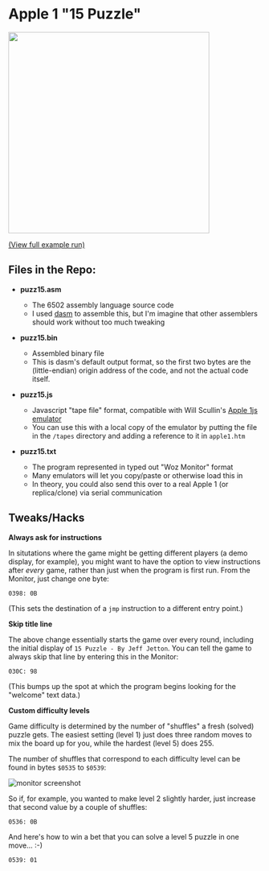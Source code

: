 # Apple 1 "15 Puzzle"
    
<img src="https://github.com/JeffJetton/apple1-15-puzzle/blob/master/img/screenshot1.png" width="400">
    
[(View full example run)](https://github.com/JeffJetton/apple1-15-puzzle/blob/master/img/combined_screenshots.png)
    
## Files in the Repo:

* **puzz15.asm**
    * The 6502 assembly language source code
    * I used [dasm](https://dasm-assembler.github.io/) to assemble this, but I'm imagine that other assemblers should work without too much tweaking
    
* **puzz15.bin**
    * Assembled binary file
    * This is dasm's default output format, so the first two bytes are the (little-endian) origin address of the code, and not the actual code itself.
    
* **puzz15.js**
    * Javascript "tape file" format, compatible with Will Scullin's [Apple 1js emulator](https://www.scullinsteel.com/apple1/)
    * You can use this with a local copy of the emulator by putting the file in the `/tapes` directory and adding a reference to it in `apple1.htm`
    
* **puzz15.txt**
    * The program represented in typed out "Woz Monitor" format
    * Many emulators will let you copy/paste or otherwise load this in
    * In theory, you could also send this over to a real Apple 1 (or replica/clone) via serial communication


## Tweaks/Hacks

**Always ask for instructions**

In situtations where the game might be getting different players (a demo display, for example), you might want to have the option to view instructions after *every* game, rather than just when the program is first run. From the Monitor, just change one byte:

```
0398: 0B
```
(This sets the destination of a `jmp` instruction to a different entry point.)
   
**Skip title line**

The above change essentially starts the game over every round, including the initial display of `15 Puzzle - By Jeff Jetton`. You can tell the game to always skip that line by entering this in the Monitor:

```
030C: 98
```
(This bumps up the spot at which the program begins looking for the "welcome" text data.)

**Custom difficulty levels**

Game difficulty is determined by the number of "shuffles" a fresh (solved) puzzle gets. The easiest setting (level 1) just does three random moves to mix the board up for you, while the hardest (level 5) does 255.

The number of shuffles that correspond to each difficulty level can be found in bytes `$0535` to `$0539`:

![monitor screenshot](https://github.com/JeffJetton/apple1-15-puzzle/blob/master/img/monitor.png)

So if, for example, you wanted to make level 2 slightly harder, just increase that second value by a couple of shuffles:

```
0536: 0B
```
And here's how to win a bet that you can solve a level 5 puzzle in one move... :-)

```
0539: 01
```

